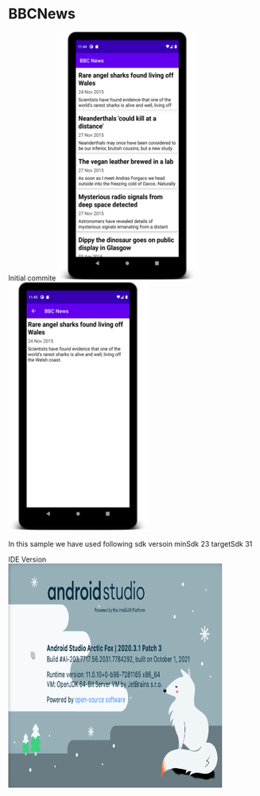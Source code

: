 # BBCNews
Initial commite
<img src="screen1.png" width="280" height="500"><img src="screen2.png" width="280" height="500">


In this sample we have used following sdk versoin
minSdk 23
targetSdk 31

IDE Version 
<img src="ide.png" width="430" height="450">
